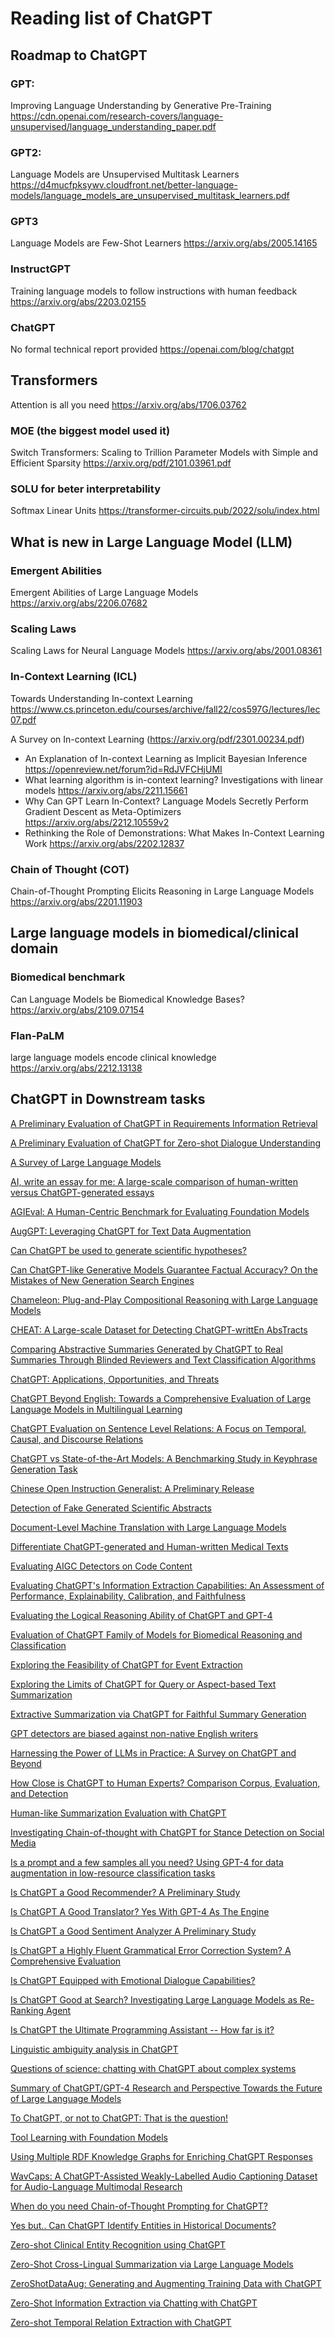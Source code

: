 # Reading list of ChatGPT
## Roadmap to ChatGPT
### GPT:
Improving Language Understanding by Generative Pre-Training https://cdn.openai.com/research-covers/language-unsupervised/language_understanding_paper.pdf 
### GPT2:
Language Models are Unsupervised Multitask Learners https://d4mucfpksywv.cloudfront.net/better-language-models/language_models_are_unsupervised_multitask_learners.pdf
### GPT3
Language Models are Few-Shot Learners https://arxiv.org/abs/2005.14165
### InstructGPT
Training language models to follow instructions with human feedback https://arxiv.org/abs/2203.02155
### ChatGPT
No formal technical report provided https://openai.com/blog/chatgpt

## Transformers
Attention is all you need https://arxiv.org/abs/1706.03762
### MOE (the biggest model used it)
Switch Transformers: Scaling to Trillion Parameter Models with Simple and Efficient Sparsity https://arxiv.org/pdf/2101.03961.pdf
### SOLU for beter interpretability
Softmax Linear Units https://transformer-circuits.pub/2022/solu/index.html

## What is new in Large Language Model (LLM)
###  Emergent Abilities 
Emergent Abilities of Large Language Models https://arxiv.org/abs/2206.07682
### Scaling Laws
Scaling Laws for Neural Language Models  https://arxiv.org/abs/2001.08361
### In-Context Learning (ICL)
Towards Understanding In-context Learning  https://www.cs.princeton.edu/courses/archive/fall22/cos597G/lectures/lec07.pdf

A Survey on In-context Learning (https://arxiv.org/pdf/2301.00234.pdf)

-  An Explanation of In-context Learning as Implicit Bayesian Inference  https://openreview.net/forum?id=RdJVFCHjUMI
-  What learning algorithm is in-context learning? Investigations with linear models https://arxiv.org/abs/2211.15661
-  Why Can GPT Learn In-Context? Language Models Secretly Perform Gradient Descent as Meta-Optimizers https://arxiv.org/abs/2212.10559v2
-  Rethinking the Role of Demonstrations: What Makes In-Context Learning Work  https://arxiv.org/abs/2202.12837  
###  Chain of Thought (COT)
Chain-of-Thought Prompting Elicits Reasoning in Large Language Models https://arxiv.org/abs/2201.11903

## Large language models in biomedical/clinical domain
### Biomedical benchmark
Can Language Models be Biomedical Knowledge Bases? https://arxiv.org/abs/2109.07154
### Flan-PaLM
large language models encode clinical knowledge https://arxiv.org/abs/2212.13138

## ChatGPT in Downstream tasks

[A Preliminary Evaluation of ChatGPT in Requirements Information Retrieval](https://arxiv.org/abs/2304.12562)

[A Preliminary Evaluation of ChatGPT for Zero-shot Dialogue Understanding](https://arxiv.org/abs/2304.04256)

[A Survey of Large Language Models](https://arxiv.org/abs/2303.18223)

[AI, write an essay for me: A large-scale comparison of human-written versus ChatGPT-generated essays](https://arxiv.org/abs/2304.14276)

[AGIEval: A Human-Centric Benchmark for Evaluating Foundation Models](https://arxiv.org/abs/2304.06364)

[AugGPT: Leveraging ChatGPT for Text Data Augmentation](https://arxiv.org/abs/2302.13007)

[Can ChatGPT be used to generate scientific hypotheses?](https://arxiv.org/abs/2304.12208)

[Can ChatGPT-like Generative Models Guarantee Factual Accuracy? On the Mistakes of New Generation Search Engines](https://arxiv.org/abs/2304.11076)

[Chameleon: Plug-and-Play Compositional Reasoning with Large Language Models](https://arxiv.org/abs/2304.09842)

[CHEAT: A Large-scale Dataset for Detecting ChatGPT-writtEn AbsTracts](https://arxiv.org/abs/2304.12008)

[Comparing Abstractive Summaries Generated by ChatGPT to Real Summaries Through Blinded Reviewers and Text Classification Algorithms](https://arxiv.org/abs/2303.17650)

[ChatGPT: Applications, Opportunities, and Threats](https://arxiv.org/abs/2304.09103)

[ChatGPT Beyond English: Towards a Comprehensive Evaluation of Large Language Models in Multilingual Learning](https://arxiv.org/abs/2304.05613)

[ChatGPT Evaluation on Sentence Level Relations: A Focus on Temporal, Causal, and Discourse Relations](https://arxiv.org/abs/2304.14827)

[ChatGPT vs State-of-the-Art Models: A Benchmarking Study in Keyphrase Generation Task](https://arxiv.org/abs/2304.14177)

[Chinese Open Instruction Generalist: A Preliminary Release](https://arxiv.org/abs/2304.07987)

[Detection of Fake Generated Scientific Abstracts](https://arxiv.org/abs/2304.06148)

[Document-Level Machine Translation with Large Language Models](https://arxiv.org/abs/2304.02210)

[Differentiate ChatGPT-generated and Human-written Medical Texts](https://arxiv.org/abs/2304.11567)

[Evaluating AIGC Detectors on Code Content](https://arxiv.org/abs/2304.05193)

[Evaluating ChatGPT's Information Extraction Capabilities: An Assessment of Performance, Explainability, Calibration, and Faithfulness](https://arxiv.org/abs/2304.11633)

[Evaluating the Logical Reasoning Ability of ChatGPT and GPT-4](https://arxiv.org/abs/2304.03439)

[Evaluation of ChatGPT Family of Models for Biomedical Reasoning and Classification](https://arxiv.org/abs/2304.02496)

[Exploring the Feasibility of ChatGPT for Event Extraction](https://arxiv.org/abs/2303.03836)

[Exploring the Limits of ChatGPT for Query or Aspect-based Text Summarization](https://arxiv.org/abs/2302.08081)

[Extractive Summarization via ChatGPT for Faithful Summary Generation](https://arxiv.org/abs/2304.04193)

[GPT detectors are biased against non-native English writers](https://arxiv.org/abs/2304.02819)

[Harnessing the Power of LLMs in Practice: A Survey on ChatGPT and Beyond](https://arxiv.org/abs/2304.13712)

[How Close is ChatGPT to Human Experts? Comparison Corpus, Evaluation, and Detection](https://arxiv.org/abs/2301.07597)

[Human-like Summarization Evaluation with ChatGPT](https://arxiv.org/abs/2304.02554)

[Investigating Chain-of-thought with ChatGPT for Stance Detection on Social Media](https://arxiv.org/abs/2304.03087)


[Is a prompt and a few samples all you need? Using GPT-4 for data augmentation in low-resource classification tasks](https://arxiv.org/abs/2304.13861)

[Is ChatGPT a Good Recommender? A Preliminary Study](https://arxiv.org/abs/2304.10149)

[Is ChatGPT A Good Translator? Yes With GPT-4 As The Engine](https://arxiv.org/abs/2301.08745)

[Is ChatGPT a Good Sentiment Analyzer A Preliminary Study](https://arxiv.org/abs/2304.04339)

[Is ChatGPT a Highly Fluent Grammatical Error Correction System? A Comprehensive Evaluation](https://arxiv.org/abs/2304.01746)

[Is ChatGPT Equipped with Emotional Dialogue Capabilities?](https://arxiv.org/abs/2304.09582)

[Is ChatGPT Good at Search? Investigating Large Language Models as Re-Ranking Agent](https://arxiv.org/abs/2304.09542)

[Is ChatGPT the Ultimate Programming Assistant -- How far is it?](https://arxiv.org/abs/2304.11938)

[Linguistic ambiguity analysis in ChatGPT](https://arxiv.org/abs/2302.06426)

[Questions of science: chatting with ChatGPT about complex systems](https://arxiv.org/abs/2303.16870)

[Summary of ChatGPT/GPT-4 Research and Perspective Towards the Future of Large Language Models](https://arxiv.org/abs/2304.01852)

[To ChatGPT, or not to ChatGPT: That is the question!](https://arxiv.org/abs/2304.01487)

[Tool Learning with Foundation Models](https://arxiv.org/abs/2304.08354)


[Using Multiple RDF Knowledge Graphs for Enriching ChatGPT Responses](https://arxiv.org/abs/2304.05774)

[WavCaps: A ChatGPT-Assisted Weakly-Labelled Audio Captioning Dataset for Audio-Language Multimodal Research](https://arxiv.org/abs/2303.17395)

[When do you need Chain-of-Thought Prompting for ChatGPT?](https://arxiv.org/abs/2304.03262)

[Yes but.. Can ChatGPT Identify Entities in Historical Documents?](https://arxiv.org/abs/2303.17322)

[Zero-shot Clinical Entity Recognition using ChatGPT](https://arxiv.org/abs/2303.16416)

[Zero-Shot Cross-Lingual Summarization via Large Language Models](https://arxiv.org/abs/2302.14229)

[ZeroShotDataAug: Generating and Augmenting Training Data with ChatGPT](https://arxiv.org/abs/2304.14334)

[Zero-Shot Information Extraction via Chatting with ChatGPT](https://arxiv.org/abs/2302.10205)

[Zero-shot Temporal Relation Extraction with ChatGPT](https://arxiv.org/abs/2304.05454)

